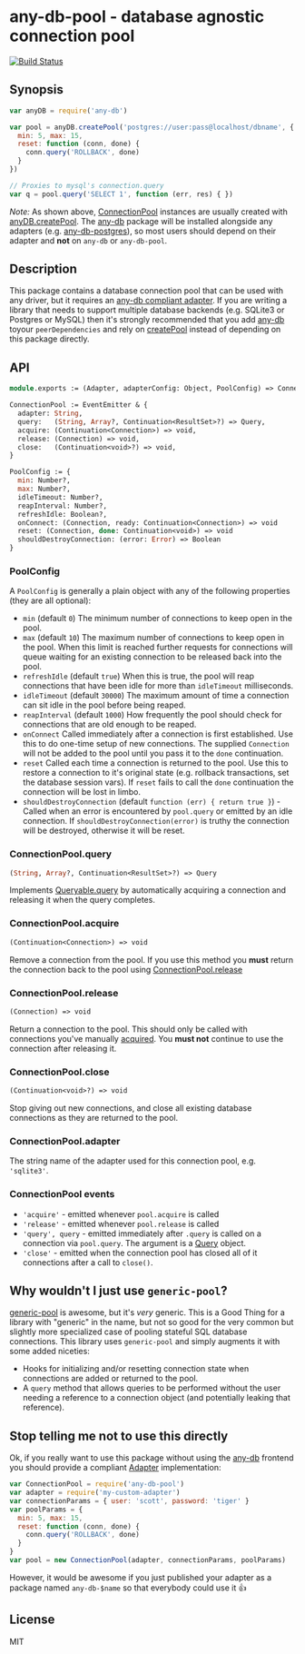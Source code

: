 # any-db-pool - database agnostic connection pool

[![Build Status](https://secure.travis-ci.org/grncdr/node-any-db.png?branch=master)](http://travis-ci.org/grncdr/node-any-db-pool)

## Synopsis

```javascript
var anyDB = require('any-db')

var pool = anyDB.createPool('postgres://user:pass@localhost/dbname', {
  min: 5, max: 15,
  reset: function (conn, done) {
    conn.query('ROLLBACK', done)
  }
})

// Proxies to mysql's connection.query
var q = pool.query('SELECT 1', function (err, res) { })
```

*Note:* As shown above, [ConnectionPool](#api) instances are usually created
with [anyDB.createPool][createPool]. The [any-db][] package will be installed
alongside any adapters (e.g. [any-db-postgres][]), so most users should depend
on their adapter and **not** on `any-db` or `any-db-pool`.

## Description

This package contains a database connection pool that can be used with any
driver, but it requires an [any-db compliant adapter][Adapter]. If you are
writing a library that needs to support multiple database backends (e.g.
SQLite3 or Postgres or MySQL) then it's strongly recommended that you add
[any-db][] toyour `peerDependencies` and rely on [createPool][] instead of
depending on this package directly.

## API

```ocaml
module.exports := (Adapter, adapterConfig: Object, PoolConfig) => ConnectionPool

ConnectionPool := EventEmitter & {
  adapter: String,
  query:   (String, Array?, Continuation<ResultSet>?) => Query,
  acquire: (Continuation<Connection>) => void,
  release: (Connection) => void,
  close:   (Continuation<void>?) => void,
}

PoolConfig := {
  min: Number?,
  max: Number?,
  idleTimeout: Number?,
  reapInterval: Number?,
  refreshIdle: Boolean?,
  onConnect: (Connection, ready: Continuation<Connection>) => void
  reset: (Connection, done: Continuation<void>) => void
  shouldDestroyConnection: (error: Error) => Boolean
}
```

### PoolConfig

A `PoolConfig` is generally a plain object with any of the following properties (they are all optional):

 - `min` (default `0`) The minimum number of connections to keep open in the pool.
 - `max` (default `10`) The maximum number of connections to keep open in the pool. When this limit is reached further requests for connections will queue waiting for an existing connection to be released back into the pool.
 - `refreshIdle` (default `true`) When this is true, the pool will reap connections that have been idle for more than `idleTimeout` milliseconds.
 - `idleTimeout` (default `30000`) The maximum amount of time a connection can sit idle in the pool before being reaped.
 - `reapInterval` (default `1000`) How frequently the pool should check for connections that are old enough to be reaped.
 - `onConnect` Called immediately after a connection is first established. Use this to do one-time setup of new connections. The supplied `Connection` will not be added to the pool until you pass it to the `done` continuation.
 - `reset` Called each time a connection is returned to the pool. Use this to restore a connection to it's original state (e.g. rollback transactions, set the database session vars). If `reset` fails to call the `done` continuation the connection will be lost in limbo.
 - `shouldDestroyConnection` (default `function (err) { return true }`) - Called
   when an error is encountered by `pool.query` or emitted by an idle
   connection. If `shouldDestroyConnection(error)` is truthy the connection will
   be destroyed, otherwise it will be reset.

### ConnectionPool.query

```ocaml
(String, Array?, Continuation<ResultSet>?) => Query
```

Implements [Queryable.query][] by automatically acquiring a connection and
releasing it when the query completes.

### ConnectionPool.acquire

```ocaml
(Continuation<Connection>) => void
```

Remove a connection from the pool. If you use this method you **must** return
the connection back to the pool using [ConnectionPool.release](#connectionpoolrelease)

### ConnectionPool.release

```ocaml
(Connection) => void
```

Return a connection to the pool. This should only be called with connections
you've manually [acquired](#connectionpoolacquire). You **must not** continue
to use the connection after releasing it.

### ConnectionPool.close

```ocaml
(Continuation<void>?) => void
```

Stop giving out new connections, and close all existing database connections as
they are returned to the pool.

### ConnectionPool.adapter

The string name of the adapter used for this connection pool, e.g. `'sqlite3'`.

### ConnectionPool events

 * `'acquire'` - emitted whenever `pool.acquire` is called
 * `'release'` - emitted whenever `pool.release` is called
 * `'query', query` - emitted immediately after `.query` is called on a
   connection via `pool.query`. The argument is a [Query][] object.
 * `'close'` - emitted when the connection pool has closed all of it
   connections after a call to `close()`.

## Why wouldn't I just use `generic-pool`?

[generic-pool][gpool] is awesome, but it's *very* generic.  This is a Good
Thing for a library with "generic" in the name, but not so good for the very
common but slightly more specialized case of pooling stateful SQL database
connections.  This library uses `generic-pool` and simply augments it with some
added niceties:

* Hooks for initializing and/or resetting connection state when connections are added or returned to the pool.
* A `query` method that allows queries to be performed without the user needing a reference to a connection object (and potentially leaking that reference).

## Stop telling me not to use this directly

Ok, if you really want to use this package without using the [any-db][]
frontend you should provide a compliant [Adapter][] implementation:

```javascript
var ConnectionPool = require('any-db-pool')
var adapter = require('my-custom-adapter')
var connectionParams = { user: 'scott', password: 'tiger' }
var poolParams = {
  min: 5, max: 15,
  reset: function (conn, done) {
    conn.query('ROLLBACK', done)
  }
}
var pool = new ConnectionPool(adapter, connectionParams, poolParams)
```

However, it would be awesome if you just published your adapter as a
package named `any-db-$name` so that everybody could use it :+1:

## License

MIT

[gpool]: http://npm.im/generic-pool
[any-db]: https://github.com/grncdr/node-any-db
[any-db-postgres]: https://github.com/grncdr/node-any-db-postgres
[Adapter]: https://github.com/grncdr/node-any-db-adapter-spec#adapter
[createPool]: https://github.com/grncdr/node-any-db#exportscreatepool
[Queryable.query]: https://github.com/grncdr/node-any-db-adapter-spec#queryablequery
[Query]: https://github.com/grncdr/node-any-db-adapter-spec#query
